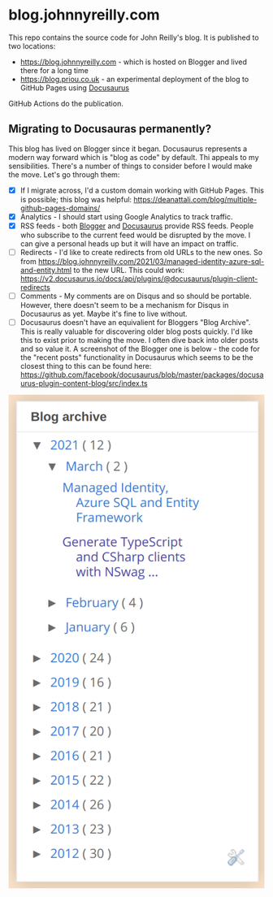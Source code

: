 # blog.johnnyreilly.com

This repo contains the source code for John Reilly's blog. It is published to two locations:

- https://blog.johnnyreilly.com - which is hosted on Blogger and lived there for a long time
- https://blog.priou.co.uk - an experimental deployment of the blog to GitHub Pages using [Docusaurus](https://v2.docusaurus.io/)

GitHub Actions do the publication.

## Migrating to Docusauras permanently?

This blog has lived on Blogger since it began. Docusaurus represents a modern way forward which is "blog as code" by default. Thi appeals to my sensibilities. There's a number of things to consider before I would make the move.  Let's go through them:

- [x] If I migrate across, I'd a custom domain working with GitHub Pages. This is possible; this blog was helpful: https://deanattali.com/blog/multiple-github-pages-domains/
- [x] Analytics - I should start using Google Analytics to track traffic.
- [x] RSS feeds - both [Blogger](https://blog.johnnyreilly.com/rss.xml) and [Docusaurus](https://johnnyreilly.github.io/blog.johnnyreilly.com/rss.xml) provide RSS feeds. People who subscribe to the current feed would be disrupted by the move.  I can give a personal heads up but it will have an impact on traffic.
- [ ] Redirects - I'd like to create redirects from old URLs to the new ones. So from https://blog.johnnyreilly.com/2021/03/managed-identity-azure-sql-and-entity.html to the new URL. This could work: https://v2.docusaurus.io/docs/api/plugins/@docusaurus/plugin-client-redirects
- [ ] Comments - My comments are on Disqus and so should be portable. However, there doesn't seem to be a mechanism for Disqus in Docusaurus as yet. Maybe it's fine to live without.
- [ ] Docusaurus doesn't have an equivalient for Bloggers "Blog Archive". This is really valuable for discovering older blog posts quickly.  I'd like this to exist prior to making the move.  I often dive back into older posts and so value it.  A screenshot of the Blogger one is below - the code for the "recent posts" functionality in Docusaurus which seems to be the closest thing to this can be found here: https://github.com/facebook/docusaurus/blob/master/packages/docusaurus-plugin-content-blog/src/index.ts 

![](blog-archive.png)
